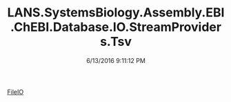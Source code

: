 ﻿---
title: LANS.SystemsBiology.Assembly.EBI.ChEBI.Database.IO.StreamProviders.Tsv
date: 6/13/2016 9:11:12 PM
---

[FileIO](T-LANS.SystemsBiology.Assembly.EBI.ChEBI.Database.IO.StreamProviders.Tsv.FileIO.html)
